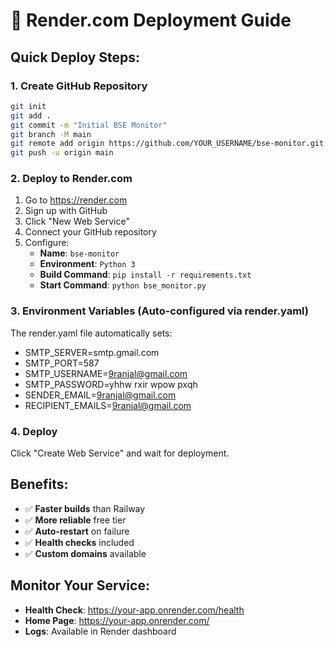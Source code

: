 # 🎨 Render.com Deployment Guide

## Quick Deploy Steps:

### 1. Create GitHub Repository
```bash
git init
git add .
git commit -m "Initial BSE Monitor"
git branch -M main
git remote add origin https://github.com/YOUR_USERNAME/bse-monitor.git
git push -u origin main
```

### 2. Deploy to Render.com
1. Go to https://render.com
2. Sign up with GitHub
3. Click "New Web Service"
4. Connect your GitHub repository
5. Configure:
   - **Name**: `bse-monitor`
   - **Environment**: `Python 3`
   - **Build Command**: `pip install -r requirements.txt`
   - **Start Command**: `python bse_monitor.py`

### 3. Environment Variables (Auto-configured via render.yaml)
The render.yaml file automatically sets:
- SMTP_SERVER=smtp.gmail.com
- SMTP_PORT=587
- SMTP_USERNAME=9ranjal@gmail.com
- SMTP_PASSWORD=yhhw rxir wpow pxqh
- SENDER_EMAIL=9ranjal@gmail.com
- RECIPIENT_EMAILS=9ranjal@gmail.com

### 4. Deploy
Click "Create Web Service" and wait for deployment.

## Benefits:
- ✅ **Faster builds** than Railway
- ✅ **More reliable** free tier
- ✅ **Auto-restart** on failure
- ✅ **Health checks** included
- ✅ **Custom domains** available

## Monitor Your Service:
- **Health Check**: https://your-app.onrender.com/health
- **Home Page**: https://your-app.onrender.com/
- **Logs**: Available in Render dashboard
